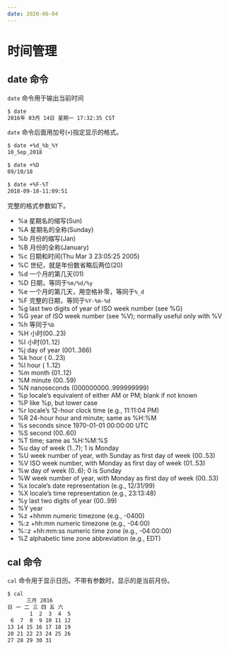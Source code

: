 ```yaml
---
date: 2020-06-04
---
```


# 时间管理

## date 命令

`date` 命令用于输出当前时间

```bash
$ date
2016年 03月 14日 星期一 17:32:35 CST
```

`date` 命令后面用加号(`+`)指定显示的格式。

```bash
$ date +%d_%b_%Y
10_Sep_2018

$ date +%D
09/10/18

$ date +%F-%T
2018-09-10-11:09:51
```

完整的格式参数如下。

- %a 星期名的缩写(Sun)
- %A 星期名的全称(Sunday)
- %b 月份的缩写(Jan)
- %B 月份的全称(January)
- %c 日期和时间(Thu Mar 3 23:05:25 2005)
- %C 世纪，就是年份数省略后两位(20)
- %d 一个月的第几天(01)
- %D 日期，等同于`%m/%d/%y`
- %e 一个月的第几天，用空格补零，等同于`%_d`
- %F 完整的日期，等同于`%Y-%m-%d`
- %g last two digits of year of ISO week number (see %G)
- %G year of ISO week number (see %V); normally useful only with %V
- %h 等同于`%b`
- %H 小时(00..23)
- %I 小时(01..12)
- %j day of year (001..366)
- %k hour ( 0..23)
- %l hour ( 1..12)
- %m month (01..12)
- %M minute (00..59)
- %N nanoseconds (000000000..999999999)
- %p locale’s equivalent of either AM or PM; blank if not known
- %P like %p, but lower case
- %r locale’s 12-hour clock time (e.g., 11:11:04 PM)
- %R 24-hour hour and minute; same as %H:%M
- %s seconds since 1970-01-01 00:00:00 UTC
- %S second (00..60)
- %T time; same as %H:%M:%S
- %u day of week (1..7); 1 is Monday
- %U week number of year, with Sunday as first day of week (00..53)
- %V ISO week number, with Monday as first day of week (01..53)
- %w day of week (0..6); 0 is Sunday
- %W week number of year, with Monday as first day of week (00..53)
- %x locale’s date representation (e.g., 12/31/99)
- %X locale’s time representation (e.g., 23:13:48)
- %y last two digits of year (00..99)
- %Y year
- %z +hhmm numeric timezone (e.g., -0400)
- %:z +hh:mm numeric timezone (e.g., -04:00)
- %::z +hh:mm:ss numeric time zone (e.g., -04:00:00)
- %Z alphabetic time zone abbreviation (e.g., EDT)

## cal 命令

`cal` 命令用于显示日历。不带有参数时，显示的是当前月份。

```bash
$ cal
      三月 2016
日 一 二 三 四 五 六
       1  2  3  4  5
 6  7  8  9 10 11 12
13 14 15 16 17 18 19
20 21 22 23 24 25 26
27 28 29 30 31
```
